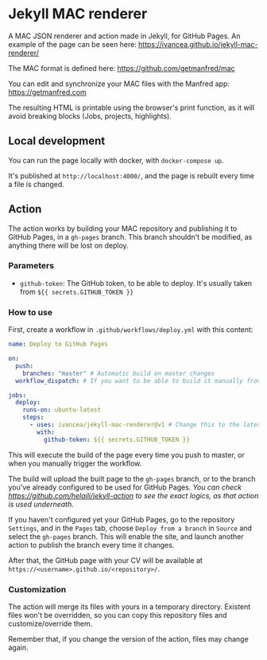 # Jekyll MAC renderer

A MAC JSON renderer and action made in Jekyll, for GitHub Pages. An example of the page can be seen here: <https://ivancea.github.io/jekyll-mac-renderer/>

The MAC format is defined here: <https://github.com/getmanfred/mac>

You can edit and synchronize your MAC files with the Manfred app: <https://getmanfred.com>

The resulting HTML is printable using the browser's print function, as it will avoid breaking blocks (Jobs, projects, highlights).

## Local development

You can run the page locally with docker, with `docker-compose up`.

It's published at `http://localhost:4000/`, and the page is rebuilt every time a file is changed.

## Action

The action works by building your MAC repository and publishing it to GitHub Pages, in a `gh-pages` branch. This branch shouldn't be modified, as anything there will be lost on deploy.

### Parameters

- `github-token`: The GitHub token, to be able to deploy. It's usually taken from `${{ secrets.GITHUB_TOKEN }}`

### How to use

First, create a workflow in `.github/workflows/deploy.yml` with this content:

```yaml
name: Deploy to GitHub Pages

on:
  push:
    branches: "master" # Automatic build on master changes
  workflow_dispatch: # If you want to be able to build it manually from any branch

jobs:
  deploy:
    runs-on: ubuntu-latest
    steps:
      - uses: ivancea/jekyll-mac-renderer@v1 # Change this to the latest version
        with:
          github-token: ${{ secrets.GITHUB_TOKEN }}
```

This will execute the build of the page every time you push to master, or when you manually trigger the workflow.

The build will upload the built page to the `gh-pages` branch, or to the branch you've already configured to be used for GitHub Pages.
*You can check <https://github.com/helaili/jekyll-action> to see the exact logics, as that action is used underneath.*

If you haven't configured yet your GitHub Pages, go to the repository `Settings`, and in the `Pages` tab, choose `Deploy from a branch` in `Source` and select the `gh-pages` branch. This will enable the site, and launch another action to publish the branch every time it changes.

After that, the GitHub page with your CV will be available at `https://<username>.github.io/<repository>/`.

### Customization

The action will merge its files  with yours in a temporary directory.
Existent files won't be overridden, so you can copy this repository files and customize/override them.

Remember that, if you change the version of the action, files may change again.

